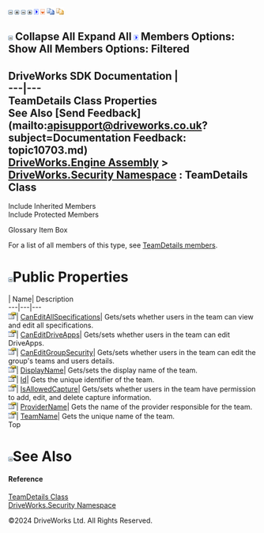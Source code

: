 ![](dotnetimages/collapse.gif) ![](dotnetimages/expand.gif) ![](dotnetimages/collapse.gif) ![](dotnetimages/expand.gif) ![](dotnetimages/drpdown.gif) ![](dotnetimages/drpdown_orange.gif) ![](dotnetimages/copycode.gif) ![](dotnetimages/copycodeHighlight.gif)

![](dotnetimages/collapse.gif) Collapse All Expand All ![](dotnetimages/drpdown.gif) Members Options: Show All  Members Options: Filtered   
---  
DriveWorks SDK Documentation  |   
---|---  
TeamDetails Class Properties   
See Also [Send Feedback](mailto:apisupport@driveworks.co.uk?subject=Documentation Feedback: topic10703.md)  
[DriveWorks.Engine Assembly](topic2156.md) > [DriveWorks.Security Namespace](topic10574.md) : TeamDetails Class  
---  
  
Include Inherited Members    
Include Protected Members    


Glossary Item Box

For a list of all members of this type, see [TeamDetails members](topic10704.md).

# ![](dotnetimages/collapse.gif)Public Properties

| Name| Description  
---|---|---  
![Public Property](dotnetimages/publicProperty.gif)| [CanEditAllSpecifications](topic10710.md)| Gets/sets whether users in the team can view and edit all specifications.   
![Public Property](dotnetimages/publicProperty.gif)| [CanEditDriveApps](topic10711.md)| Gets/sets whether users in the team can edit DriveApps.   
![Public Property](dotnetimages/publicProperty.gif)| [CanEditGroupSecurity](topic10712.md)| Gets/sets whether users in the team can edit the group's teams and users details.   
![Public Property](dotnetimages/publicProperty.gif)| [DisplayName](topic10713.md)| Gets/sets the display name of the team.   
![Public Property](dotnetimages/publicProperty.gif)| [Id](topic10714.md)| Gets the unique identifier of the team.   
![Public Property](dotnetimages/publicProperty.gif)| [IsAllowedCapture](topic10715.md)| Gets/sets whether users in the team have permission to add, edit, and delete capture information.   
![Public Property](dotnetimages/publicProperty.gif)| [ProviderName](topic10716.md)| Gets the name of the provider responsible for the team.   
![Public Property](dotnetimages/publicProperty.gif)| [TeamName](topic10717.md)| Gets the unique name of the team.   
Top

# ![](dotnetimages/collapse.gif)See Also

#### Reference

[TeamDetails Class](topic10703.md)   
[DriveWorks.Security Namespace](topic10574.md)

©2024 DriveWorks Ltd. All Rights Reserved.
